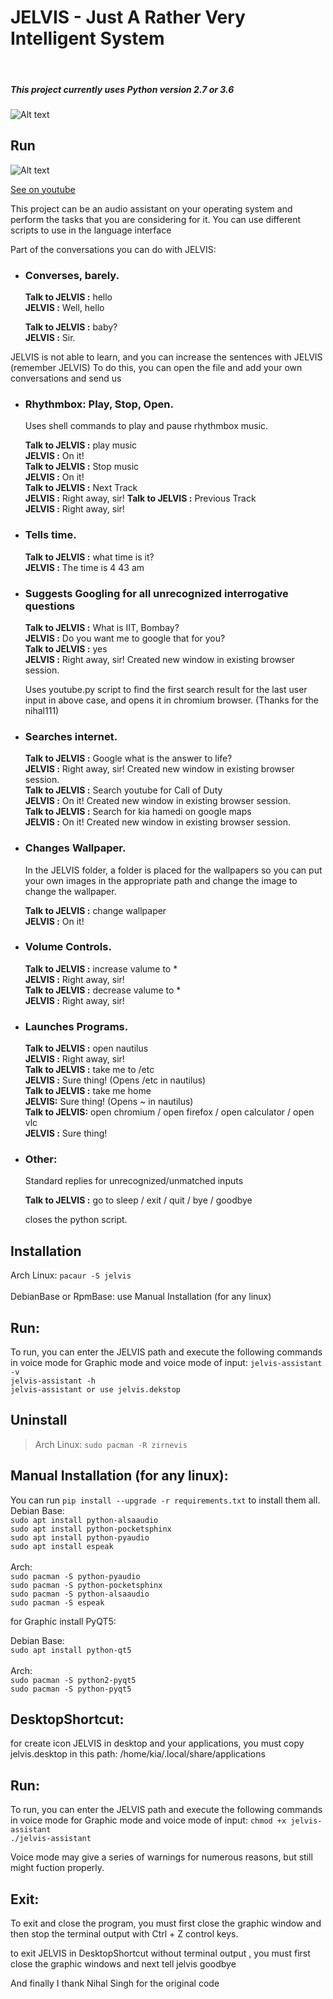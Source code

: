 # JELVIS - Just A Rather Very Intelligent System
<br>

##### This project currently uses Python version 2.7 or 3.6

![Alt text](https://raw.githubusercontent.com/kiahamedi/JELVIS/master/screenshot.png "Optional title")

## Run
![Alt text](https://github.com/kiahamedi/JELVIS/blob/master/jelvisscreen.gif "Optional title")

[See on youtube](https://www.youtube.com/watch?v=33k3GG6Gszo)

This project can be an audio assistant on your operating system and perform the tasks that you are considering for it.
You can use different scripts to use in the language interface

Part of the conversations you can do with JELVIS:
- ### Converses, barely.

    **Talk to JELVIS :** hello<br>
    **JELVIS :** Well, hello

    **Talk to JELVIS :** baby?<br>
    **JELVIS :** Sir.


JELVIS is not able to learn, and you can increase the sentences with JELVIS (remember JELVIS)
To do this, you can open the file and add your own conversations and send us

- ### Rhythmbox: Play, Stop, Open.

    Uses shell commands to play and pause rhythmbox music.

    **Talk to JELVIS :** play music<br>
    **JELVIS :** On it!<br>
    **Talk to JELVIS :** Stop music<br>
    **JELVIS :** On it!<br>
    **Talk to JELVIS :** Next Track<br>
    **JELVIS :** Right away, sir!
    **Talk to JELVIS :** Previous Track<br>
    **JELVIS :** Right away, sir!

- ### Tells time.
    
    **Talk to JELVIS :** what time is it?<br>
    **JELVIS :** The time is 4 43 am


- ### Suggests Googling for all unrecognized interrogative questions

    **Talk to JELVIS :** What is IIT, Bombay?<br>
    **JELVIS :** Do you want me to google that for you?<br>
    **Talk to JELVIS :** yes<br>
    **JELVIS :** Right away, sir!  Created new window in existing browser session.


    Uses youtube.py script to find the first search result for the last user input in above case, and opens it in chromium browser. (Thanks for the nihal111)

- ### Searches internet.

    **Talk to JELVIS :** Google what is the answer to life?<br>
    **JELVIS :** Right away, sir!  Created new window in existing browser session.<br>
    **Talk to JELVIS :** Search youtube for Call of Duty<br>
    **JELVIS :** On it!  Created new window in existing browser session.<br>
    **Talk to JELVIS :** Search for kia hamedi on google maps<br>
    **JELVIS :** On it!  Created new window in existing browser session.

- ### Changes Wallpaper.

    In the JELVIS folder, a folder is placed for the wallpapers so you can put your own images in the appropriate path and change the image to change the wallpaper.

    **Talk to JELVIS :** change wallpaper<br>
    **JELVIS :** On it!
- ### Volume Controls.
    **Talk to JELVIS :** increase valume to *<br>
    **JELVIS :** Right away, sir!<br>
    **Talk to JELVIS :** decrease valume to *<br>
    **JELVIS :** Right away, sir!<br>
- ### Launches Programs.
    
    **Talk to JELVIS :** open nautilus<br>
    **JELVIS :** Right away, sir!<br>
    **Talk to JELVIS :** take me to /etc<br>
    **JELVIS :** Sure thing! (Opens /etc in nautilus)<br>
    **Talk to JELVIS :** take me home<br>
    **JELVIS:** Sure thing! (Opens ~ in nautilus)<br>
    **Talk to JELVIS:** open chromium / open firefox / open calculator / open vlc<br>
    **JELVIS :** Sure thing!


- ### Other:
    
    Standard replies for unrecognized/unmatched inputs

    **Talk to JELVIS :** go to sleep / exit / quit / bye / goodbye

    closes the python script.
    
    
## Installation
Arch Linux: `pacaur -S jelvis`</br>
</br>
DebianBase or RpmBase: use Manual Installation (for any linux)</br>

## Run:
To run, you can enter the JELVIS path and execute the following commands in voice mode
for Graphic mode and voice mode of input:
`jelvis-assistant -v`</br>
`jelvis-assistant -h`</br>
`jelvis-assistant or use jelvis.dekstop`</br>

## Uninstall
> Arch Linux: `sudo pacman -R zirnevis`</br>


## Manual Installation (for any linux):
You can run `pip install --upgrade -r requirements.txt` to install them all.</br>
Debian Base:</br>
`sudo apt install python-alsaaudio` </br>
`sudo apt install python-pocketsphinx` </br>
`sudo apt install python-pyaudio` </br>
`sudo apt install espeak` </br>
</br>
Arch:</br>
`sudo pacman -S python-pyaudio` </br>
`sudo pacman -S python-pocketsphinx` </br>
`sudo pacman -S python-alsaaudio` </br>
`sudo pacman -S espeak` </br>

for Graphic install PyQT5:

Debian Base:</br>
`sudo apt install python-qt5`</br>
</br>
Arch:</br>
`sudo pacman -S python2-pyqt5`</br>
`sudo pacman -S python-pyqt5`</br>

## DesktopShortcut:
for create icon JELVIS in desktop and your applications, you must copy jelvis.desktop in this path: /home/kia/.local/share/applications

## Run:
To run, you can enter the JELVIS path and execute the following commands in voice mode
for Graphic mode and voice mode of input:
`chmod +x jelvis-assistant`</br>
`./jelvis-assistant`</br>

Voice mode may give a series of warnings for numerous reasons, but still might fuction properly.


## Exit:
To exit and close the program, you must first close the graphic window and then stop the terminal output with Ctrl + Z control keys.



to exit JELVIS in DesktopShortcut without terminal output , you must first close the graphic windows and next tell jelvis goodbye

And finally I thank Nihal Singh for the original code

